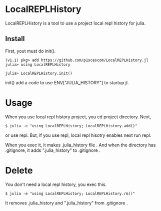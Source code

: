 # LocalREPLHistory

LocalREPLHistory is a tool to use a project local repl history for julia.

## Install 

First, yout must do init().

```
(v1.1) pkg> add https://github.com/p1scescom/LocalREPLHistory.jl
julia> using LocalREPLHistory

julia> LocalREPLHistory.init()
```

init() add a code to use ENV["JULIA_HISTORY"] to startup.jl.

# Usage

When you use local repl history project, you cd project directory.
Next,

```
$ julia -e "using LocalREPLHistory; LocalREPLHistory.add()"
```

or use repl.
But, if you use repl, local repl hisotry enables next run repl.

When you exec it, it makes .julia_history file .
And when the directory has .gitignore, it adds ".julia_history" to .gitignore .

# Delete

You don't need a local repl history, you exec this.

```
$ julia -e "using LocalREPLHistory; LocalREPLHistory.rm()"
```

It removes .julia_history and ".julia_history" from .gitignore .
